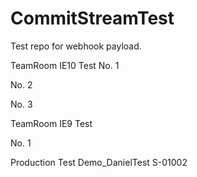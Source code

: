 # CommitStreamTest
Test repo for webhook payload.

TeamRoom IE10 Test
No. 1

No. 2

No. 3

TeamRoom IE9 Test

No. 1

Production Test Demo_DanielTest S-01002
